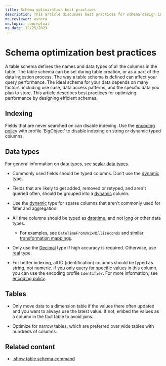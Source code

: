 ```yaml
---
title: Schema optimization best practices
description: This article discusses best practices for schema design in Azure Data Explorer
ms.reviewer: avnera
ms.topic: conceptual
ms.date: 12/25/2023
---
```

# Schema optimization best practices

A table schema defines the names and data types of all the columns in the table. The table schema can be set during table creation, or as a part of the data ingestion process. The way a table schema is defined can affect your query performance. The ideal schema for your data depends on many factors, including use case, data access patterns, and the specific data you plan to store. This article describes best practices for optimizing performance by designing efficient schemas.

## Indexing

Fields that are never searched on can disable indexing. Use the [encoding policy](/azure/data-explorer/kusto/management/encoding-policy) with profile 'BigObject' to disable indexing on string or dynamic typed columns.

## Data types

For general information on data types, see [scalar data types](/azure/data-explorer/kusto/query/scalar-data-types/).

* Commonly used fields should be typed columns. Don't use the [dynamic](/azure/data-explorer/kusto/query/scalar-data-types/dynamic) type.
* Fields that are likely to get added, removed or retyped, and aren't queried often, should be grouped into a [dynamic](/azure/data-explorer/kusto/query/scalar-data-types/dynamic) column.
* Use the [dynamic](/azure/data-explorer/kusto/query/scalar-data-types/dynamic) type for sparse columns that aren't commonly used for filter and aggregation.

* All time columns should be typed as [datetime](/azure/data-explorer/kusto/query/scalar-data-types/datetime), and not [long](/azure/data-explorer/kusto/query/scalar-data-types/long) or other data types.
    * For examples, see `DateTimeFromUnixMilliseconds` and similar [transformation mappings](/azure/data-explorer/kusto/management/mappings#mapping-transformations).

* Only use the [Decimal](/azure/data-explorer/kusto/query/scalar-data-types/decimal) type if high accuracy is required. Otherwise, use [real](/azure/data-explorer/kusto/query/scalar-data-types/real) type.

* For better indexing, all ID (identification) columns should be typed as [string](/azure/data-explorer/kusto/query/scalar-data-types/string), not numeric. If you only query for specific values in this column, you can use the encoding profile `Identifier`. For more information, see [encoding policy](/azure/data-explorer/kusto/management/encoding-policy).

## Tables

* Only move data to a dimension table if the values there often updated and you want to always use the latest value. If not, embed the values as a column in the fact table to avoid joins.

* Optimize for narrow tables, which are preferred over wide tables with hundreds of columns.

## Related content

* [.show table schema command](/azure/data-explorer/kusto/management/show-table-schema-command)